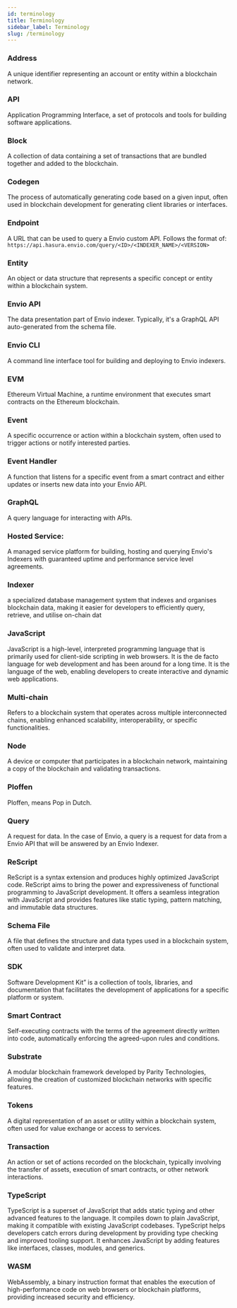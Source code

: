 ```yaml
---
id: terminology
title: Terminology
sidebar_label: Terminology
slug: /terminology
---
```


### Address
 A unique identifier representing an account or entity within a blockchain network.
### API
 Application Programming Interface, a set of protocols and tools for building software applications.
### Block
A collection of data containing a set of transactions that are bundled together and added to the blockchain.
### Codegen
The process of automatically generating code based on a given input, often used in blockchain development for generating client libraries or interfaces.
### Endpoint
 A URL that can be used to query a Envio custom API. Follows the format of: `https://api.hasura.envio.com/query/<ID>/<INDEXER_NAME>/<VERSION>`
### Entity
 An object or data structure that represents a specific concept or entity within a blockchain system.
### Envio API
The data presentation part of Envio indexer. Typically, it's a GraphQL API auto-generated from the schema file.
### Envio CLI
A command line interface tool for building and deploying to Envio indexers.
### EVM
Ethereum Virtual Machine, a runtime environment that executes smart contracts on the Ethereum blockchain.
### Event
A specific occurrence or action within a blockchain system, often used to trigger actions or notify interested parties.
### Event Handler
A function that listens for a specific event from a smart contract and either updates or inserts new data into your Envio API.
### GraphQL
 A query language for interacting with APIs.
### Hosted Service: 
A managed service platform for building, hosting and querying Envio's Indexers with guaranteed uptime and performance service level agreements. 
### Indexer 
a specialized database management system that indexes and organises blockchain data, making it easier for developers to efficiently query, retrieve, and utilise on-chain dat
### JavaScript
JavaScript is a high-level, interpreted programming language that is primarily used for client-side scripting in web browsers. It is the de facto language for web development and has been around for a long time. It is the language of the web, enabling developers to create interactive and dynamic web applications.
### Multi-chain
Refers to a blockchain system that operates across multiple interconnected chains, enabling enhanced scalability, interoperability, or specific functionalities.
### Node
A device or computer that participates in a blockchain network, maintaining a copy of the blockchain and validating transactions.
### Ploffen
Ploffen, means Pop in Dutch.
### Query
 A request for data. In the case of Envio, a query is a request for data from a Envio API that will be answered by an Envio Indexer.
### ReScript
ReScript is a syntax extension and produces highly optimized JavaScript code. ReScript aims to bring the power and expressiveness of functional programming to JavaScript development. It offers a seamless integration with JavaScript and provides features like static typing, pattern matching, and immutable data structures.
### Schema File
A file that defines the structure and data types used in a blockchain system, often used to validate and interpret data.
### SDK
Software Development Kit” is a collection of tools, libraries, and documentation that facilitates the development of applications for a specific platform or system.
### Smart Contract
Self-executing contracts with the terms of the agreement directly written into code, automatically enforcing the agreed-upon rules and conditions. 
### Substrate
A modular blockchain framework developed by Parity Technologies, allowing the creation of customized blockchain networks with specific features.
### Tokens
A digital representation of an asset or utility within a blockchain system, often used for value exchange or access to services.
### Transaction
An action or set of actions recorded on the blockchain, typically involving the transfer of assets, execution of smart contracts, or other network interactions.
### TypeScript
TypeScript is a superset of JavaScript that adds static typing and other advanced features to the language. It compiles down to plain JavaScript, making it compatible with existing JavaScript codebases. TypeScript helps developers catch errors during development by providing type checking and improved tooling support. It enhances JavaScript by adding features like interfaces, classes, modules, and generics.
### WASM 
WebAssembly, a binary instruction format that enables the execution of high-performance code on web browsers or blockchain platforms, providing increased security and efficiency.












